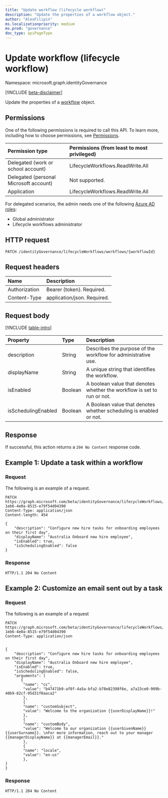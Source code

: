 ```yaml
---
title: "Update workflow (lifecycle workflow)"
description: "Update the properties of a workflow object."
author: "AlexFilipin"
ms.localizationpriority: medium
ms.prod: "governance"
doc_type: apiPageType
---
```


# Update workflow (lifecycle workflow)

Namespace: microsoft.graph.identityGovernance

[!INCLUDE [beta-disclaimer](../../includes/beta-disclaimer.md)]

Update the properties of a [workflow](../resources/identitygovernance-workflow.md) object.

## Permissions

One of the following permissions is required to call this API. To learn more, including how to choose permissions, see [Permissions](/graph/permissions-reference).

|Permission type|Permissions (from least to most privileged)|
|:---|:---|
|Delegated (work or school account)|LifecycleWorkflows.ReadWrite.All|
|Delegated (personal Microsoft account)|Not supported.|
|Application|LifecycleWorkflows.ReadWrite.All|

For delegated scenarios, the admin needs one of the following [Azure AD roles](/azure/active-directory/users-groups-roles/directory-assign-admin-roles#available-roles):

- Global administrator
- Lifecycle workflows administrator

## HTTP request

<!-- {
  "blockType": "ignored"
}
-->
``` http
PATCH /identityGovernance/lifecycleWorkflows/workflows/{workflowId}
```

## Request headers

|Name|Description|
|:---|:---|
|Authorization|Bearer {token}. Required.|
|Content-Type|application/json. Required.|

## Request body

[!INCLUDE [table-intro](../../includes/update-property-table-intro.md)]

|Property|Type|Description|
|:---|:---|:---|
|description|String|Describes the purpose of the workflow for administrative use.|
|displayName|String|A unique string that identifies the workflow.|
|isEnabled|Boolean|A boolean value that denotes whether the workflow is set to run or not.|
|isSchedulingEnabled|Boolean|A Boolean value that denotes whether scheduling is enabled or not. |


## Response

If successful, this action returns a `204 No Content` response code.

## Example 1: Update a task within a workflow

### Request

The following is an example of a request.

<!-- {
  "blockType": "request",
  "name": "lifecycleworkflows_update_workflow"
}
-->
``` http
PATCH https://graph.microsoft.com/beta/identityGovernance/lifecycleWorkflows/workflows/156ce798-1eb6-4e0a-8515-e79f54d04390
Content-Type: application/json
Content-length: 454

{
    "description": "Configure new hire tasks for onboarding employees on their first day",
    "displayName": "Australia Onboard new hire employee",
    "isEnabled": true,
    "isSchedulingEnabled": false
}
```

### Response

<!-- {
  "blockType": "response",
  "truncated": true,

}
-->
``` http
HTTP/1.1 204 No Content
```

## Example 2: Customize an email sent out by a task

### Request

The following is an example of a request

``` http
PATCH https://graph.microsoft.com/beta/identityGovernance/lifecycleWorkflows/workflows/156ce798-1eb6-4e0a-8515-e79f54d04390
Content-Type: application/json


{
    "description": "Configure new hire tasks for onboarding employees on their first day",
    "displayName": "Australia Onboard new hire employee",
    "isEnabled": true,
    "isSchedulingEnabled": false,
    "arguments": [
       {
        "name": "cc",
        "value": "b47471b9-af8f-4a5a-bfa2-b78e82398f6e, a7a23ce0-909b-40b9-82cf-95d31f0aaca2"
        },
        {
        "name": "customSubject",
        "value": "Welcome to the organization {{userDisplayName}}!"
        },
        {
        "name": "customBody",
        "value": "Welcome to our organization {{userGivenName}} {{userSurname}}. \nFor more information, reach out to your manager {{managerDisplayName}} at {{managerEmail}}."
        },
        {
        "name": "locale",
        "value": "en-us"
        }, 
]
}
```

### Response

<!-- {
  "blockType": "response",
  "truncated": true,

}
-->
``` http
HTTP/1.1 204 No Content
```
